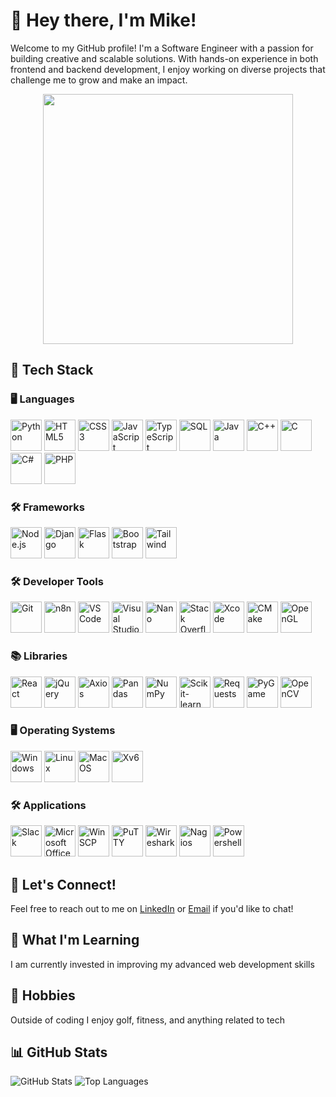 # 👋 Hey there, I'm Mike!

Welcome to my GitHub profile! I'm a Software Engineer with a passion for building creative and scalable solutions. With hands-on experience in both frontend and backend development, I enjoy working on diverse projects that challenge me to grow and make an impact.

<p align="center">
  <img src="https://media0.giphy.com/media/v1.Y2lkPTc5MGI3NjExMWV0azk0ZHlqN2tybmthM3JrZmRjbWMyaGE2NzM0MnkzMm16dnlkcyZlcD12MV9pbnRlcm5hbF9naWZfYnlfaWQmY3Q9Zw/9az09tlYyYNfq/giphy.webp" width="400"/>
</p>

## 🌟 Tech Stack

### 🖥️ **Languages**
<p align="left">
  <img src="https://img.icons8.com/color/48/000000/python.png" alt="Python" width="50" height="50"/>
  <img src="https://img.icons8.com/color/48/000000/html-5.png" alt="HTML5" width="50" height="50"/>
  <img src="https://img.icons8.com/color/48/000000/css3.png" alt="CSS3" width="50" height="50"/>
  <img src="https://img.icons8.com/color/48/000000/javascript.png" alt="JavaScript" width="50" height="50"/>
  <img src="https://img.icons8.com/color/48/000000/typescript.png" alt="TypeScript" width="50" height="50"/>
  <img src="https://img.icons8.com/color/48/000000/sql.png" alt="SQL" width="50" height="50"/>
  <img src="https://img.icons8.com/color/48/000000/java-coffee-cup-logo.png" alt="Java" width="50" height="50"/>
  <img src="https://img.icons8.com/color/48/000000/c-plus-plus-logo.png" alt="C++" width="50" height="50"/>
  <img src="https://img.icons8.com/color/48/000000/c-programming.png" alt="C" width="50" height="50"/>
  <img src="https://img.icons8.com/color/48/000000/c-sharp-logo.png" alt="C#" width="50" height="50"/>
  <img src="https://img.icons8.com/color/48/000000/php.png" alt="PHP" width="50" height="50"/>
</p>

### 🛠️ **Frameworks**
<p align="left">
  <img src="https://img.icons8.com/color/48/000000/nodejs.png" alt="Node.js" width="50" height="50"/>
  <img src="https://img.icons8.com/color/48/000000/django.png" alt="Django" width="50" height="50"/>
  <img src="https://img.icons8.com/color/48/000000/flask.png" alt="Flask" width="50" height="50"/>
  <img src="https://img.icons8.com/color/48/000000/bootstrap.png" alt="Bootstrap" width="50" height="50"/>
  <img src="https://img.icons8.com/color/48/000000/tailwindcss.png" alt="Tailwind" width="50" height="50"/>
</p>

### 🛠️ **Developer Tools**
<p align="left">
  <img src="https://img.icons8.com/color/48/000000/git.png" alt="Git" width="50" height="50"/>
  <img src="https://upload.wikimedia.org/wikipedia/commons/thumb/d/d9/N8n_logo.png/640px-N8n_logo.png" alt="n8n" width="50" height="50"/>
  <img src="https://img.icons8.com/color/48/000000/visual-studio-code-2019.png" alt="VS Code" width="50" height="50"/>
  <img src="https://img.icons8.com/color/48/000000/visual-studio.png" alt="Visual Studio" width="50" height="50"/>
  <img src="https://upload.wikimedia.org/wikipedia/commons/thumb/8/8a/Gnu-nano.svg/640px-Gnu-nano.svg.png" alt="Nano" width="50" height="50"/>
  <img src="https://img.icons8.com/color/48/000000/stackoverflow.png" alt="Stack Overflow" width="50" height="50"/>
  <img src="https://img.icons8.com/color/48/000000/xcode.png" alt="Xcode" width="50" height="50"/>
  <img src="https://upload.wikimedia.org/wikipedia/commons/thumb/e/ef/CMake_logo.svg/640px-CMake_logo.svg.png" alt="CMake" width="50" height="50"/>
  <img src="https://upload.wikimedia.org/wikipedia/commons/thumb/e/e9/Opengl-logo.svg/640px-Opengl-logo.svg.png" alt="OpenGL" width="50" height="50"/>
</p>

### 📚 **Libraries**
<p align="left">
  <img src="https://img.icons8.com/color/48/000000/react-native.png" alt="React" width="50" height="50"/>
  <img src="https://upload.wikimedia.org/wikipedia/commons/thumb/8/81/JQuery_logo_text.svg/640px-JQuery_logo_text.svg.png" alt="jQuery" width="50" height="50"/>
  <img src="https://upload.wikimedia.org/wikipedia/commons/thumb/d/d1/Axios_%28computer_library%29_logo.svg/640px-Axios_%28computer_library%29_logo.svg.png" alt="Axios" width="50" height="50"/>
  <img src="https://img.icons8.com/color/48/000000/pandas.png" alt="Pandas" width="50" height="50"/>
  <img src="https://img.icons8.com/color/48/000000/numpy.png" alt="NumPy" width="50" height="50"/>
  <img src="https://upload.wikimedia.org/wikipedia/commons/thumb/0/05/Scikit_learn_logo_small.svg/640px-Scikit_learn_logo_small.svg.png" alt="Scikit-learn" width="50" height="50"/>
  <img src="https://upload.wikimedia.org/wikipedia/commons/thumb/2/2c/Requests-logo.png/640px-Requests-logo.png" alt="Requests" width="50" height="50"/>
  <img src="https://upload.wikimedia.org/wikipedia/commons/thumb/a/a9/Pygame_logo.gif/640px-Pygame_logo.gif" alt="PyGame" width="50" height="50"/>
  <img src="https://img.icons8.com/color/48/000000/opencv.png" alt="OpenCV" width="50" height="50"/>
</p>

### 🖥️ **Operating Systems**
<p align="left">
  <img src="https://img.icons8.com/color/48/000000/windows-10.png" alt="Windows" width="50" height="50"/>
  <img src="https://img.icons8.com/color/48/000000/linux.png" alt="Linux" width="50" height="50"/>
  <img src="https://img.icons8.com/color/48/000000/mac-os.png" alt="MacOS" width="50" height="50"/>
  <img src="https://upload.wikimedia.org/wikipedia/commons/thumb/7/79/Xv6.png/640px-Xv6.png" alt="Xv6" width="50" height="50"/>
</p>

### 🛠️ **Applications**
<p align="left">
  <img src="https://img.icons8.com/color/48/000000/slack-new.png" alt="Slack" width="50" height="50"/>
  <img src="https://img.icons8.com/color/48/000000/microsoft-office-2019.png" alt="Microsoft Office" width="50" height="50"/>
  <img src="https://upload.wikimedia.org/wikipedia/commons/thumb/4/4f/WinSCP_6_Logo.png/640px-WinSCP_6_Logo.png" alt="WinSCP" width="50" height="50"/>
  <img src="https://upload.wikimedia.org/wikipedia/commons/thumb/e/e7/PuTTY_Icon.svg/640px-PuTTY_Icon.svg.png" alt="PuTTY" width="50" height="50"/>
  <img src="https://upload.wikimedia.org/wikipedia/commons/thumb/c/c6/Wireshark_icon_new.png/640px-Wireshark_icon_new.png" alt="Wireshark" width="50" height="50"/>
  <img src="https://www.vectorlogo.zone/logos/nagios/nagios-icon.svg" alt="Nagios" width="50" height="50"/>
  <img src="https://img.icons8.com/color/48/000000/powershell.png" alt="Powershell" width="50" height="50"/>
</p>

## 💬 Let's Connect!
Feel free to reach out to me on [LinkedIn](https://www.linkedin.com/in/mikewarrenlink/) or [Email](mailto:mikewarren1125@gmail.com) if you'd like to chat!

## 📖 What I'm Learning
I am currently invested in improving my advanced web development skills

## 🎨 Hobbies
Outside of coding I enjoy golf, fitness, and anything related to tech

## 📊 GitHub Stats
![GitHub Stats](https://github-readme-stats.vercel.app/api?username=miikewarren8&show_icons=true&theme=radical)
![Top Languages](https://github-readme-stats.vercel.app/api/top-langs/?username=miikewarren8&layout=compact&theme=radical)







